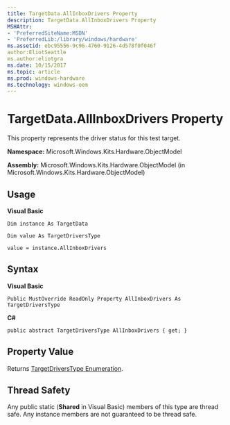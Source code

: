 ```yaml
---
title: TargetData.AllInboxDrivers Property
description: TargetData.AllInboxDrivers Property
MSHAttr:
- 'PreferredSiteName:MSDN'
- 'PreferredLib:/library/windows/hardware'
ms.assetid: ebc95556-9c96-4760-9126-4d578f0f046f
author:EliotSeattle
ms.author:eliotgra
ms.date: 10/15/2017
ms.topic: article
ms.prod: windows-hardware
ms.technology: windows-oem
---
```


# TargetData.AllInboxDrivers Property


This property represents the driver status for this test target.

**Namespace:** Microsoft.Windows.Kits.Hardware.ObjectModel

**Assembly:** Microsoft.Windows.Kits.Hardware.ObjectModel (in Microsoft.Windows.Kits.Hardware.ObjectModel)

## <span id="Usage"></span><span id="usage"></span><span id="USAGE"></span>Usage


**Visual Basic**

`Dim instance As TargetData`

`Dim value As TargetDriversType`

`value = instance.AllInboxDrivers`

## <span id="Syntax"></span><span id="syntax"></span><span id="SYNTAX"></span>Syntax


**Visual Basic**

`Public MustOverride ReadOnly Property AllInboxDrivers As TargetDriversType`

**C#**

`public abstract TargetDriversType AllInboxDrivers { get; }`

## <span id="Property_Value"></span><span id="property_value"></span><span id="PROPERTY_VALUE"></span>Property Value


Returns [TargetDriversType Enumeration](targetdriverstype-enumeration.md).

## <span id="Thread_Safety"></span><span id="thread_safety"></span><span id="THREAD_SAFETY"></span>Thread Safety


Any public static (**Shared** in Visual Basic) members of this type are thread safe. Any instance members are not guaranteed to be thread safe.

 

 






